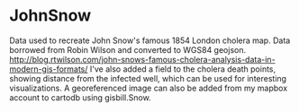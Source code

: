 JohnSnow
========
Data used to recreate John Snow's famous 1854 London cholera map. 
Data borrowed from Robin Wilson and converted to WGS84 geojson. 
http://blog.rtwilson.com/john-snows-famous-cholera-analysis-data-in-modern-gis-formats/
I've also added a field to the cholera death points, showing distance from the infected well, which can be used for interesting visualizations. 
A georeferenced image can also be added from my mapbox account to cartodb using gisbill.Snow.

